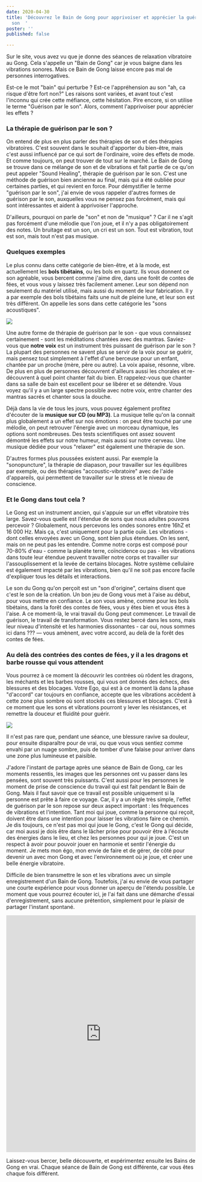 ```yaml
---
date: 2020-04-30
title: 'Découvrez le Bain de Gong pour apprivoiser et apprécier la guérison par le
  son  '
poster: ''
published: false

---
```

Sur le site, vous avez vu que je donne des séances de relaxation vibratoire au Gong. Cela s'appelle un "Bain de Gong" car je vous baigne dans les vibrations sonores. Mais ce Bain de Gong laisse encore pas mal de personnes interrogatives.

Est-ce le mot "bain" qui perturbe ? Est-ce l'appréhension au son "ah, ca risque d'être fort non?" Les raisons sont variées, et avant tout c'est l'inconnu qui crée cette méfiance, cette hésitation. Pire encore, si on utilise le terme "Guérison par le son". Alors, comment l'apprivoiser pour apprécier les effets ?

### La thérapie de guérison par le son ?

On entend de plus en plus parler des thérapies de son et des thérapies vibratoires. C'est souvent dans le souhait d'apporter du bien-être, mais c'est aussi influencé par ce qui sort de l'ordinaire, voire des effets de mode. Et comme toujours, on peut trouver de tout sur le marché. Le Bain de Gong se trouve dans ce mélange de son et de vibrations et fait partie de ce qu'on peut appeler "Sound Healing", thérapie de guérison par le son. C'est une méthode de guérison bien ancienne au final, mais qui a été oubliée pour certaines parties, et qui revient en force. Pour démystifier le terme "guérison par le son", j'ai envie de vous rappeler d'autres formes de guérison par le son, auxquelles vous ne pensez pas forcément, mais qui sont intéressantes et aident à apprivoiser l'approche.

D'ailleurs, pourquoi on parle de "son" et non de "musique" ? Car il ne s'agit pas forcément d'une mélodie que l'on joue, et il n'y a pas obligatoirement des notes. Un bruitage est un son, un cri est un son. Tout est vibration, tout est son, mais tout n'est pas musique.

### Quelques exemples

Le plus connu dans cette catégorie de bien-être, et à la mode, est actuellement les **bols tibétains**, ou les bols en quartz. Ils vous donnent ce son agréable, vous bercent comme j'aime dire, dans une forêt de contes de fées, et vous vous y laissez très facilement amener. Leur son dépend non seulement du matériel utilisé, mais aussi du moment de leur fabrication. Il y a par exemple des bols tibétains faits une nuit de pleine lune, et leur son est très différent. On appelle les sons dans cette catégorie les "sons acoustiques".

![](/images/Canva_Fairy_forest.jpg)

Une autre forme de thérapie de guérison par le son - que vous connaissez certainement - sont les méditations chantées avec des mantras. Saviez-vous que **notre voix** est un instrument très puissant de guérison par le son ? La plupart des personnes ne savent plus se servir de la voix pour se guérir, mais pensez tout simplement à l'effet d'une berceuse pour un enfant, chantée par un proche (mère, père ou autre). La voix apaise, résonne, vibre. De plus en plus de personnes découvrent d'ailleurs aussi les chorales et re-découvrent à quel point chanter fait du bien. Et rappelez-vous que chanter dans sa salle de bain est excellent pour se libérer et se détendre. Vous voyez qu'il y a un large spectre possible avec notre voix, entre chanter des mantras sacrés et chanter sous la douche.

Déjà dans la vie de tous les jours, vous pouvez également profitez d'écouter de la **musique sur CD (ou MP3)**. La musique telle qu'on la connait plus globalement a un effet sur nos émotions : on peut être touché par une mélodie, on peut retrouver l'énergie avec un morceau dynamique, les options sont nombreuses. Des tests scientifiques ont assez souvent démontré les effets sur notre humeur, mais aussi sur notre cerveau. Une musique dédiée pour vous "relaxer" est également une thérapie de son.

D'autres formes plus poussées existent aussi. Par exemple la "sonopuncture", la thérapie de diapason, pour travailler sur les équilibres par exemple, ou des thérapies "accoustic-vibratoire" avec de l'aide d'appareils, qui permettent de travailler sur le stress et le niveau de conscience.

### Et le Gong dans tout cela ?

Le Gong est un instrument ancien, qui s'appuie sur un effet vibratoire très large. Savez-vous quelle est l'étendue de sons que nous adultes pouvons percevoir ? Globalement, nous percevons les ondes sonores entre 16hZ et 16 000 Hz. Mais ça, c'est uniquement pour la partie ouïe. Les vibrations - dont celles envoyées avec un Gong, sont bien plus étendues. On les sent, mais on ne peut pas les entendre.  Comme notre corps est composé pour 70-80% d'eau - comme la planète terre, coïncidence ou pas - les vibrations dans toute leur étendue peuvent travailler notre corps et travailler sur l'assouplissement et la levée de certains blocages. Notre système cellulaire est également impacté par les vibrations, bien qu'il ne soit pas encore facile d'expliquer tous les détails et interactions.

Le son du Gong qu'on perçoit est un "son d'origine", certains disent que c'est le son de la création. Un bon jeu de Gong vous met à l'aise au début, pour vous mettre en confiance. Le son vous amène, comme pour les bols tibétains, dans la forêt des contes de fées, vous y êtes bien et vous êtes à l'aise. A ce moment-là, le vrai travail du Gong peut commencer. Le travail de guérison, le travail de transformation. Vous restez bercé dans les sons, mais leur niveau d'intensité et les harmonies dissonantes - car oui, nous sommes ici dans ??? — vous amènent, avec votre accord, au delà de la forêt des contes de fées.

### Au delà des contrées des contes de fées, y il a les dragons et barbe rousse qui vous attendent

Vous pourrez à ce moment là découvrir les contrées où rôdent les dragons, les méchants et les barbes rousses, qui vous ont donnés des échecs, des blessures et des blocages. Votre Ego, qui est à ce moment là dans la phase "d'accord" car toujours en confiance, accepte que les vibrations accèdent à cette zone plus sombre où sont stockés ces blessures et blocages. C'est à ce moment que les sons et vibrations pourront y lever les résistances, et remettre la douceur et fluidité pour guérir.

![](/images/Canva_Mountain_During_Cloudy_Sky.jpg)

Il n'est pas rare que, pendant une séance, une blessure ravive sa douleur, pour ensuite disparaître pour de vrai, ou que vous vous sentiez comme envahi par un nuage sombre, puis de tomber d'une falaise pour arriver dans une zone plus lumineuse et paisible.

J'adore l'instant de partage après une séance de Bain de Gong, car les moments ressentis, les images que les personnes ont vu passer dans les pensées, sont souvent très puissants. C'est aussi pour les personnes le moment de prise de conscience du travail qui est fait pendant le Bain de Gong. Mais il faut savoir que ce travail est possible uniquement si la personne est prête à faire ce voyage. Car, il y a un règle très simple, l'effet de guérison par le son repose sur deux aspect important : les fréquences de vibrations et l'intention. Tant moi qui joue, comme la personne qui reçoit, doivent être dans une intention pour laisser les vibrations faire ce chemin. Je dis toujours, ce n'est pas moi qui joue le Gong, c'est le Gong qui décide, car moi aussi je dois être dans le lâcher prise pour pouvoir être à l'écoute des énergies dans le lieu, et chez les personnes pour qui je joue. C'est un respect à avoir pour pouvoir jouer en harmonie et sentir l'énergie du moment. Je mets mon égo, mon envie de faire et de gérer, de côté pour devenir un avec mon Gong et avec l'environnement où je joue, et créer une belle énergie vibratoire.

Difficile de bien transmettre  le son et les vibrations avec un simple enregistrement d'un Bain de Gong. Toutefois, j'ai eu envie de vous partager une courte expérience pour vous donner un aperçu de l'étendu possible. Le moment que vous pourrez écouter ici, je l'ai fait dans une démarche d'essai d'enregistrement, sans aucune prétention, simplement pour le plaisir de partager l'instant spontané.

<iframe width="1120" height="630" style="max-width: 100%" src="https://www.youtube.com/embed/lcABQNErvXc" frameborder="0" allow="accelerometer; autoplay; encrypted-media; gyroscope; picture-in-picture" allowfullscreen></iframe>

Laissez-vous bercer, belle découverte, et expérimentez ensuite les Bains de Gong en vrai. Chaque séance de Bain de Gong est différente, car vous êtes chaque fois différent.